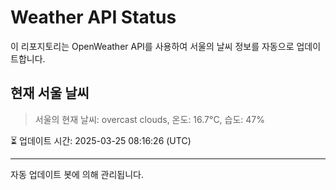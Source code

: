 
# Weather API Status

이 리포지토리는 OpenWeather API를 사용하여 서울의 날씨 정보를 자동으로 업데이트합니다.

## 현재 서울 날씨
> 서울의 현재 날씨: overcast clouds, 온도: 16.7°C, 습도: 47%

⏳ 업데이트 시간: 2025-03-25 08:16:26 (UTC)

---
자동 업데이트 봇에 의해 관리됩니다.
